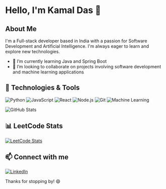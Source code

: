 # Hello, I'm Kamal Das 👋

## About Me
I'm a Full-stack developer based in India with a passion for Software Development and Artificial Intelligence. I'm always eager to learn and explore new technologies.

- 🌱 I’m currently learning Java and Spring Boot
- 👯 I’m looking to collaborate on projects involving software development and machine learning applications


## 🔧 Technologies & Tools

![Python](https://img.shields.io/badge/-Python-3776AB?style=flat&logo=python&logoColor=white)
![JavaScript](https://img.shields.io/badge/-JavaScript-F7DF1E?style=flat&logo=javascript&logoColor=black)
![React](https://img.shields.io/badge/-React-61DAFB?style=flat&logo=react&logoColor=black)
![Node.js](https://img.shields.io/badge/-Node.js-339933?style=flat&logo=node.js&logoColor=white)
![Git](https://img.shields.io/badge/-Git-F05032?style=flat&logo=git&logoColor=white)
![Machine Learning](https://img.shields.io/badge/-Machine%20Learning-6D4A78?style=flat)


![GitHub Stats](https://github-readme-stats.vercel.app/api?username=KamalDas492&show_icons=true&theme=radical&count_private=true&include_all_commits=true)


## 📊 LeetCode Stats

<!-- LeetCode Card -->
<a href="https://leetcode.com/Kamal492/">
  <img src="https://leetcode.card.workers.dev/?username=Kamal492" alt="LeetCode Stats" />
</a>

## 📫 Connect with me

[![LinkedIn](https://img.shields.io/badge/-LinkedIn-0077B5?style=flat&logo=linkedin&logoColor=white)]((https://www.linkedin.com/in/kamal-das-a748a51a5/))

Thanks for stopping by! 😄
